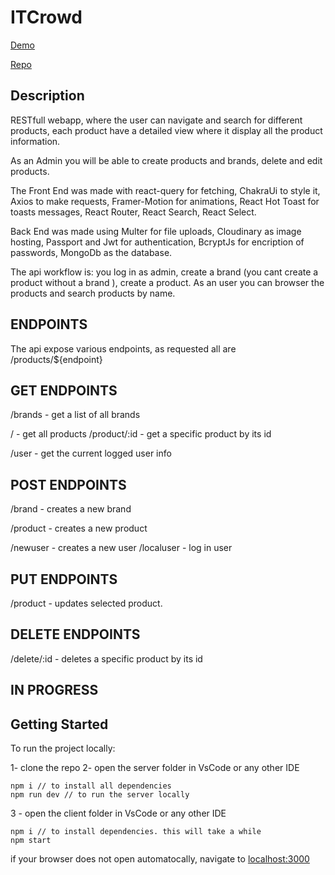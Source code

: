# ITCrowd

[Demo](https://spardutti.github.io/ITCrowd/#/)

[Repo](https://github.com/Spardutti/ITCrowd)

## Description

RESTfull webapp, where the user can navigate and search for different products,
each product have a detailed view where it display all the product information.

As an Admin you will be able to create products and brands, delete and edit products.

The Front End was made with react-query for fetching, ChakraUi to style it, Axios to make requests,
Framer-Motion for animations, React Hot Toast for toasts messages, React Router, React Search, React Select.

Back End was made using Multer for file uploads, Cloudinary as image hosting, Passport and Jwt for authentication, BcryptJs for encription of passwords, MongoDb as the database.

The api workflow is: you log in as admin, create a brand (you cant create a product without a brand ), create a product.
As an user you can browser the products and search products by name.

## ENDPOINTS

The api expose various endpoints, as requested all are /products/${endpoint}

## GET ENDPOINTS

/brands - get a list of all brands

/ - get all products
/product/:id - get a specific product by its id

/user - get the current logged user info

## POST ENDPOINTS

/brand - creates a new brand

/product - creates a new product

/newuser - creates a new user
/localuser - log in user

## PUT ENDPOINTS

/product - updates selected product.

## DELETE ENDPOINTS

/delete/:id - deletes a specific product by its id



## IN PROGRESS

## Getting Started

To run the project locally:

1- clone the repo
2- open the server folder in VsCode or any other IDE
```
npm i // to install all dependencies
npm run dev // to run the server locally
```
3 - open the client folder in VsCode or any other IDE
```
npm i // to install dependencies. this will take a while
npm start
```
if your browser does not open automatocally, navigate to [localhost:3000](http://localhost:3000)
